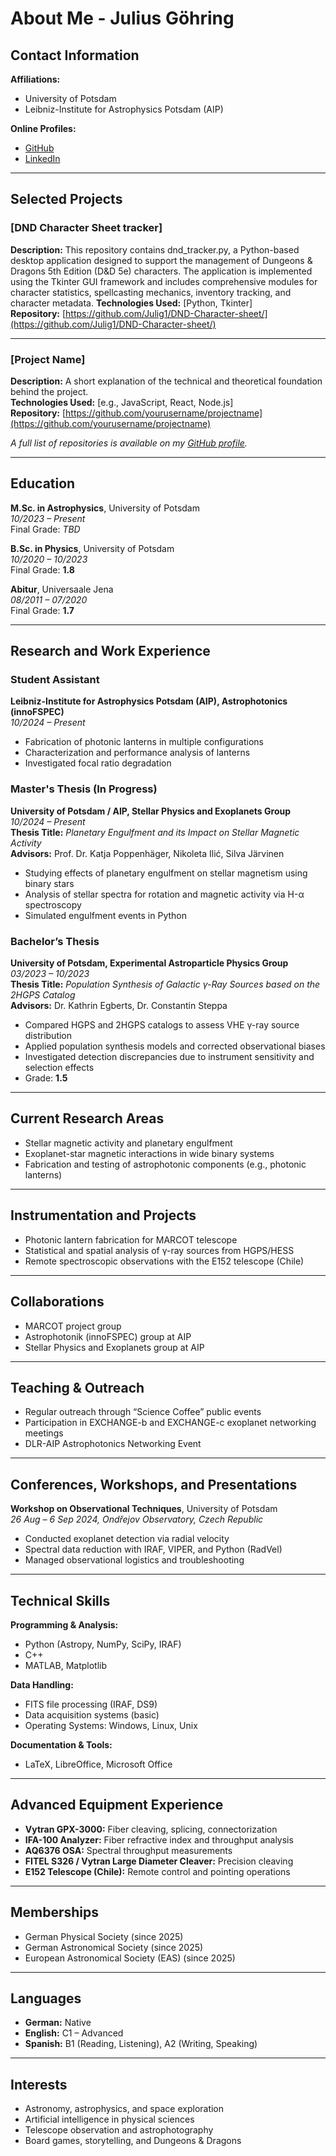 # About Me - Julius Göhring

## Contact Information

**Affiliations:**
- University of Potsdam  
- Leibniz-Institute for Astrophysics Potsdam (AIP)

**Online Profiles:**
- [GitHub](https://github.com/yourusername)
- [LinkedIn](https://linkedin.com/in/yourusername)

---

## Selected Projects

### [DND Character Sheet tracker]
**Description:** This repository contains dnd_tracker.py, a Python-based desktop application designed to support the management of Dungeons & Dragons 5th Edition (D&D 5e) characters. The application is implemented using the Tkinter GUI framework and includes comprehensive modules for character statistics, spellcasting mechanics, inventory tracking, and character metadata. 
**Technologies Used:** [Python, Tkinter]  
**Repository:** [https://github.com/Julig1/DND-Character-sheet/](https://github.com/Julig1/DND-Character-sheet/)

---

### [Project Name]
**Description:** A short explanation of the technical and theoretical foundation behind the project.  
**Technologies Used:** [e.g., JavaScript, React, Node.js]  
**Repository:** [https://github.com/yourusername/projectname](https://github.com/yourusername/projectname)

*A full list of repositories is available on my [GitHub profile](https://github.com/yourusername).*

---

## Education

**M.Sc. in Astrophysics**, University of Potsdam  
*10/2023 – Present*  
Final Grade: *TBD*

**B.Sc. in Physics**, University of Potsdam  
*10/2020 – 10/2023*  
Final Grade: **1.8**

**Abitur**, Universaale Jena  
*08/2011 – 07/2020*  
Final Grade: **1.7**

---

## Research and Work Experience

### Student Assistant  
**Leibniz-Institute for Astrophysics Potsdam (AIP), Astrophotonics (innoFSPEC)**  
*10/2024 – Present*  
- Fabrication of photonic lanterns in multiple configurations  
- Characterization and performance analysis of lanterns  
- Investigated focal ratio degradation

### Master's Thesis (In Progress)  
**University of Potsdam / AIP, Stellar Physics and Exoplanets Group**  
*10/2024 – Present*  
**Thesis Title:** *Planetary Engulfment and its Impact on Stellar Magnetic Activity*  
**Advisors:** Prof. Dr. Katja Poppenhäger, Nikoleta Ilić, Silva Järvinen  
- Studying effects of planetary engulfment on stellar magnetism using binary stars  
- Analysis of stellar spectra for rotation and magnetic activity via H-α spectroscopy  
- Simulated engulfment events in Python

### Bachelor’s Thesis  
**University of Potsdam, Experimental Astroparticle Physics Group**  
*03/2023 – 10/2023*  
**Thesis Title:** *Population Synthesis of Galactic γ-Ray Sources based on the 2HGPS Catalog*  
**Advisors:** Dr. Kathrin Egberts, Dr. Constantin Steppa  
- Compared HGPS and 2HGPS catalogs to assess VHE γ-ray source distribution  
- Applied population synthesis models and corrected observational biases  
- Investigated detection discrepancies due to instrument sensitivity and selection effects  
- Grade: **1.5**

---

## Current Research Areas

- Stellar magnetic activity and planetary engulfment  
- Exoplanet-star magnetic interactions in wide binary systems  
- Fabrication and testing of astrophotonic components (e.g., photonic lanterns)

---

## Instrumentation and Projects

- Photonic lantern fabrication for MARCOT telescope  
- Statistical and spatial analysis of γ-ray sources from HGPS/HESS  
- Remote spectroscopic observations with the E152 telescope (Chile)

---

## Collaborations

- MARCOT project group  
- Astrophotonik (innoFSPEC) group at AIP  
- Stellar Physics and Exoplanets group at AIP

---

## Teaching & Outreach

- Regular outreach through “Science Coffee” public events  
- Participation in EXCHANGE-b and EXCHANGE-c exoplanet networking meetings  
- DLR-AIP Astrophotonics Networking Event

---

## Conferences, Workshops, and Presentations

**Workshop on Observational Techniques**, University of Potsdam  
*26 Aug – 6 Sep 2024, Ondřejov Observatory, Czech Republic*  
- Conducted exoplanet detection via radial velocity  
- Spectral data reduction with IRAF, VIPER, and Python (RadVel)  
- Managed observational logistics and troubleshooting

---

## Technical Skills

**Programming & Analysis:**  
- Python (Astropy, NumPy, SciPy, IRAF)  
- C++  
- MATLAB, Matplotlib

**Data Handling:**  
- FITS file processing (IRAF, DS9)  
- Data acquisition systems (basic)  
- Operating Systems: Windows, Linux, Unix

**Documentation & Tools:**  
- LaTeX, LibreOffice, Microsoft Office  

---

## Advanced Equipment Experience

- **Vytran GPX-3000:** Fiber cleaving, splicing, connectorization  
- **IFA-100 Analyzer:** Fiber refractive index and throughput analysis  
- **AQ6376 OSA:** Spectral throughput measurements  
- **FITEL S326 / Vytran Large Diameter Cleaver:** Precision cleaving  
- **E152 Telescope (Chile):** Remote control and pointing operations

---

## Memberships

- German Physical Society (since 2025)  
- German Astronomical Society (since 2025)  
- European Astronomical Society (EAS) (since 2025)

---

## Languages

- **German:** Native  
- **English:** C1 – Advanced  
- **Spanish:** B1 (Reading, Listening), A2 (Writing, Speaking)

---

## Interests

- Astronomy, astrophysics, and space exploration  
- Artificial intelligence in physical sciences  
- Telescope observation and astrophotography  
- Board games, storytelling, and Dungeons & Dragons

